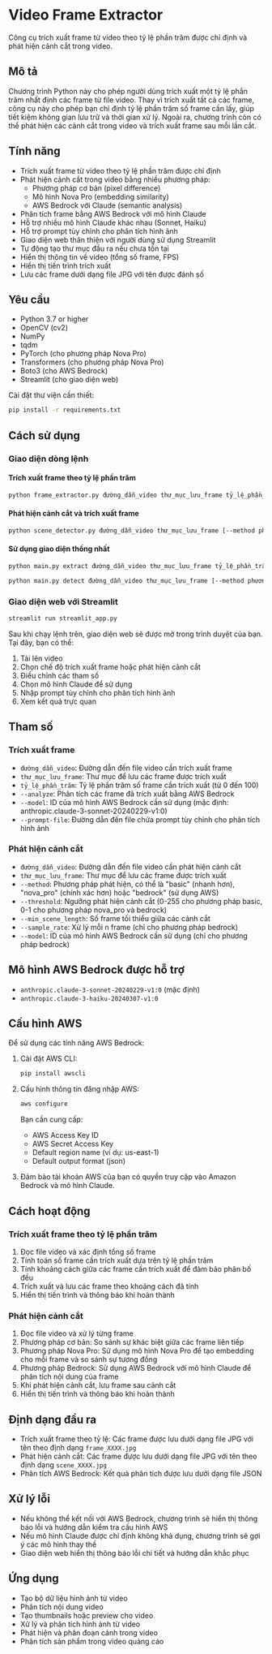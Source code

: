 # Video Frame Extractor

Công cụ trích xuất frame từ video theo tỷ lệ phần trăm được chỉ định và phát hiện cảnh cắt trong video.

## Mô tả

Chương trình Python này cho phép người dùng trích xuất một tỷ lệ phần trăm nhất định các frame từ file video. Thay vì trích xuất tất cả các frame, công cụ này cho phép bạn chỉ định tỷ lệ phần trăm số frame cần lấy, giúp tiết kiệm không gian lưu trữ và thời gian xử lý. Ngoài ra, chương trình còn có thể phát hiện các cảnh cắt trong video và trích xuất frame sau mỗi lần cắt.

## Tính năng

- Trích xuất frame từ video theo tỷ lệ phần trăm được chỉ định
- Phát hiện cảnh cắt trong video bằng nhiều phương pháp:
  - Phương pháp cơ bản (pixel difference)
  - Mô hình Nova Pro (embedding similarity)
  - AWS Bedrock với Claude (semantic analysis)
- Phân tích frame bằng AWS Bedrock với mô hình Claude
- Hỗ trợ nhiều mô hình Claude khác nhau (Sonnet, Haiku)
- Hỗ trợ prompt tùy chỉnh cho phân tích hình ảnh
- Giao diện web thân thiện với người dùng sử dụng Streamlit
- Tự động tạo thư mục đầu ra nếu chưa tồn tại
- Hiển thị thông tin về video (tổng số frame, FPS)
- Hiển thị tiến trình trích xuất
- Lưu các frame dưới dạng file JPG với tên được đánh số

## Yêu cầu

- Python 3.7 or higher
- OpenCV (cv2)
- NumPy
- tqdm
- PyTorch (cho phương pháp Nova Pro)
- Transformers (cho phương pháp Nova Pro)
- Boto3 (cho AWS Bedrock)
- Streamlit (cho giao diện web)

Cài đặt thư viện cần thiết:

```bash
pip install -r requirements.txt
```

## Cách sử dụng

### Giao diện dòng lệnh

#### Trích xuất frame theo tỷ lệ phần trăm

```bash
python frame_extractor.py đường_dẫn_video thư_mục_lưu_frame tỷ_lệ_phần_trăm [--analyze] [--model MODEL_ID] [--prompt-file PROMPT_FILE]
```

#### Phát hiện cảnh cắt và trích xuất frame

```bash
python scene_detector.py đường_dẫn_video thư_mục_lưu_frame [--method phương_pháp] [--threshold ngưỡng] [--min_scene_length độ_dài_tối_thiểu] [--model MODEL_ID]
```

#### Sử dụng giao diện thống nhất

```bash
python main.py extract đường_dẫn_video thư_mục_lưu_frame tỷ_lệ_phần_trăm [--analyze] [--model MODEL_ID] [--prompt-file PROMPT_FILE]
```

```bash
python main.py detect đường_dẫn_video thư_mục_lưu_frame [--method phương_pháp] [--threshold ngưỡng] [--min_scene_length độ_dài_tối_thiểu] [--model MODEL_ID]
```

### Giao diện web với Streamlit

```bash
streamlit run streamlit_app.py
```

Sau khi chạy lệnh trên, giao diện web sẽ được mở trong trình duyệt của bạn. Tại đây, bạn có thể:
1. Tải lên video
2. Chọn chế độ trích xuất frame hoặc phát hiện cảnh cắt
3. Điều chỉnh các tham số
4. Chọn mô hình Claude để sử dụng
5. Nhập prompt tùy chỉnh cho phân tích hình ảnh
6. Xem kết quả trực quan

## Tham số

### Trích xuất frame
- `đường_dẫn_video`: Đường dẫn đến file video cần trích xuất frame
- `thư_mục_lưu_frame`: Thư mục để lưu các frame được trích xuất
- `tỷ_lệ_phần_trăm`: Tỷ lệ phần trăm số frame cần trích xuất (từ 0 đến 100)
- `--analyze`: Phân tích các frame đã trích xuất bằng AWS Bedrock
- `--model`: ID của mô hình AWS Bedrock cần sử dụng (mặc định: anthropic.claude-3-sonnet-20240229-v1:0)
- `--prompt-file`: Đường dẫn đến file chứa prompt tùy chỉnh cho phân tích hình ảnh

### Phát hiện cảnh cắt
- `đường_dẫn_video`: Đường dẫn đến file video cần phát hiện cảnh cắt
- `thư_mục_lưu_frame`: Thư mục để lưu các frame được trích xuất
- `--method`: Phương pháp phát hiện, có thể là "basic" (nhanh hơn), "nova_pro" (chính xác hơn) hoặc "bedrock" (sử dụng AWS)
- `--threshold`: Ngưỡng phát hiện cảnh cắt (0-255 cho phương pháp basic, 0-1 cho phương pháp nova_pro và bedrock)
- `--min_scene_length`: Số frame tối thiểu giữa các cảnh cắt
- `--sample_rate`: Xử lý mỗi n frame (chỉ cho phương pháp bedrock)
- `--model`: ID của mô hình AWS Bedrock cần sử dụng (chỉ cho phương pháp bedrock)

## Mô hình AWS Bedrock được hỗ trợ

- `anthropic.claude-3-sonnet-20240229-v1:0` (mặc định)
- `anthropic.claude-3-haiku-20240307-v1:0`

## Cấu hình AWS

Để sử dụng các tính năng AWS Bedrock:

1. Cài đặt AWS CLI:
   ```bash
   pip install awscli
   ```

2. Cấu hình thông tin đăng nhập AWS:
   ```bash
   aws configure
   ```
   
   Bạn cần cung cấp:
   - AWS Access Key ID
   - AWS Secret Access Key
   - Default region name (ví dụ: us-east-1)
   - Default output format (json)

3. Đảm bảo tài khoản AWS của bạn có quyền truy cập vào Amazon Bedrock và mô hình Claude.

## Cách hoạt động

### Trích xuất frame theo tỷ lệ phần trăm
1. Đọc file video và xác định tổng số frame
2. Tính toán số frame cần trích xuất dựa trên tỷ lệ phần trăm
3. Tính khoảng cách giữa các frame cần trích xuất để đảm bảo phân bố đều
4. Trích xuất và lưu các frame theo khoảng cách đã tính
5. Hiển thị tiến trình và thông báo khi hoàn thành

### Phát hiện cảnh cắt
1. Đọc file video và xử lý từng frame
2. Phương pháp cơ bản: So sánh sự khác biệt giữa các frame liên tiếp
3. Phương pháp Nova Pro: Sử dụng mô hình Nova Pro để tạo embedding cho mỗi frame và so sánh sự tương đồng
4. Phương pháp Bedrock: Sử dụng AWS Bedrock với mô hình Claude để phân tích nội dung của frame
5. Khi phát hiện cảnh cắt, lưu frame sau cảnh cắt
6. Hiển thị tiến trình và thông báo khi hoàn thành

## Định dạng đầu ra

- Trích xuất frame theo tỷ lệ: Các frame được lưu dưới dạng file JPG với tên theo định dạng `frame_XXXX.jpg`
- Phát hiện cảnh cắt: Các frame được lưu dưới dạng file JPG với tên theo định dạng `scene_XXXX.jpg`
- Phân tích AWS Bedrock: Kết quả phân tích được lưu dưới dạng file JSON

## Xử lý lỗi

- Nếu không thể kết nối với AWS Bedrock, chương trình sẽ hiển thị thông báo lỗi và hướng dẫn kiểm tra cấu hình AWS
- Nếu mô hình Claude được chỉ định không khả dụng, chương trình sẽ gợi ý các mô hình thay thế
- Giao diện web hiển thị thông báo lỗi chi tiết và hướng dẫn khắc phục

## Ứng dụng

- Tạo bộ dữ liệu hình ảnh từ video
- Phân tích nội dung video
- Tạo thumbnails hoặc preview cho video
- Xử lý và phân tích hình ảnh từ video
- Phát hiện và phân đoạn cảnh trong video
- Phân tích sản phẩm trong video quảng cáo